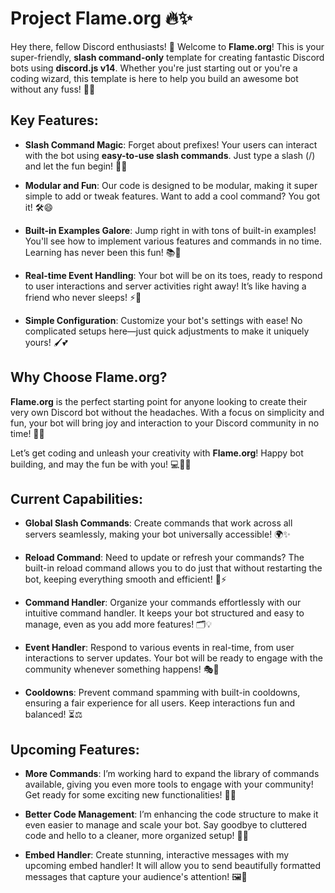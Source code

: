 # Project **Flame.org** 🔥✨

Hey there, fellow Discord enthusiasts! 👋 Welcome to **Flame.org**! This is your super-friendly, **slash command-only** template for creating fantastic Discord bots using **discord.js v14**. Whether you're just starting out or you're a coding wizard, this template is here to help you build an awesome bot without any fuss! 🚀💖

## Key Features:

- **Slash Command Magic**: Forget about prefixes! Your users can interact with the bot using **easy-to-use slash commands**. Just type a slash (/) and let the fun begin! 🎉✨

- **Modular and Fun**: Our code is designed to be modular, making it super simple to add or tweak features. Want to add a cool command? You got it! 🛠️😄

- **Built-in Examples Galore**: Jump right in with tons of built-in examples! You'll see how to implement various features and commands in no time. Learning has never been this fun! 📚🎈

- **Real-time Event Handling**: Your bot will be on its toes, ready to respond to user interactions and server activities right away! It’s like having a friend who never sleeps! ⚡👀

- **Simple Configuration**: Customize your bot's settings with ease! No complicated setups here—just quick adjustments to make it uniquely yours! 🖌️💕

## Why Choose Flame.org?

**Flame.org** is the perfect starting point for anyone looking to create their very own Discord bot without the headaches. With a focus on simplicity and fun, your bot will bring joy and interaction to your Discord community in no time! 🎊🌈

Let’s get coding and unleash your creativity with **Flame.org**! Happy bot building, and may the fun be with you! 💻🚀💖

## Current Capabilities:

- **Global Slash Commands**: Create commands that work across all servers seamlessly, making your bot universally accessible! 🌍✨

- **Reload Command**: Need to update or refresh your commands? The built-in reload command allows you to do just that without restarting the bot, keeping everything smooth and efficient! 🔄⚡

- **Command Handler**: Organize your commands effortlessly with our intuitive command handler. It keeps your bot structured and easy to manage, even as you add more features! 🗂️💡

- **Event Handler**: Respond to various events in real-time, from user interactions to server updates. Your bot will be ready to engage with the community whenever something happens! 🎭🚀

- **Cooldowns**: Prevent command spamming with built-in cooldowns, ensuring a fair experience for all users. Keep interactions fun and balanced! ⏳⚖️

## Upcoming Features:

- **More Commands**: I’m working hard to expand the library of commands available, giving you even more tools to engage with your community! Get ready for some exciting new functionalities! 🎊🔧

- **Better Code Management**: I’m enhancing the code structure to make it even easier to manage and scale your bot. Say goodbye to cluttered code and hello to a cleaner, more organized setup! 📂✨

- **Embed Handler**: Create stunning, interactive messages with my upcoming embed handler! It will allow you to send beautifully formatted messages that capture your audience's attention! 🖼️💬
